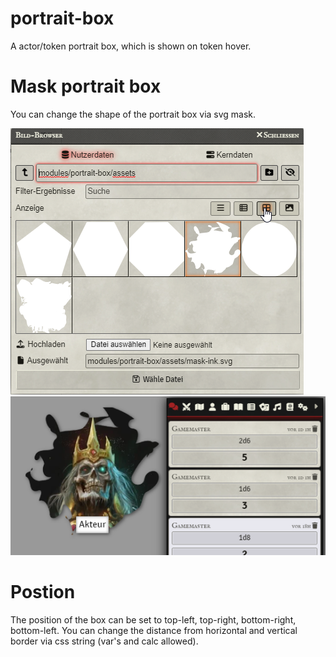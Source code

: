 # portrait-box
A actor/token portrait box, which is shown on token hover.

# Mask portrait box
You can change the shape of the portrait box via svg mask.

![sc-2.png](screenshots%2Fsc-2.png)
![sc-1.png](screenshots%2Fsc-1.png)
# Postion
The position of the box can be set to top-left, top-right, bottom-right, bottom-left. You can change the distance from horizontal and vertical border via css string (var's and calc allowed).
